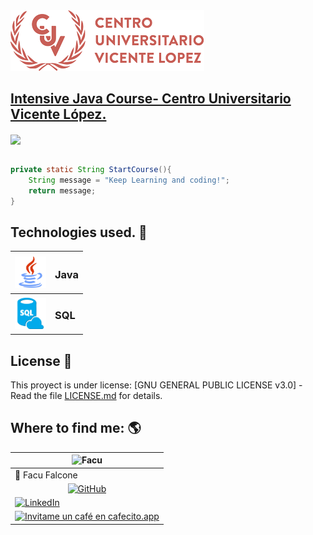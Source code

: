 <td><a href="https://www.vicentelopez.gov.ar/centrouniversitariovl/" target="_blank"><img alt="Centro Universitario Vicente López" src="https://github.com/caidevOficial/Logos/blob/master/Instituciones/logo-cuv.png" width="310px" height="97px" /></td></br>

## Intensive Java Course- Centro Universitario Vicente López.
<a href="https://github.com/caidevOficial/CUViLo_Java">
  <img align="center" src="https://github-readme-stats.vercel.app/api?username=caidevOficial&show_icons=true&theme=tokyonight" />
</a></br></br>

```java
private static String StartCourse(){
    String message = "Keep Learning and coding!";
    return message;
}
```
## Technologies used. 📌
<!-- Java -->
|<a href="https://www.oracle.com/technetwork/es/java/javase/downloads/index.html/"><img align="center" alt="Java 8" src="https://github.com/caidevOficial/Logos/blob/master/Lenguajes/java.png" width="50px" height="50px" />|<h3>Java</h3>|
|--------|----------|
|<a href="https://www.w3schools.com/sql/"><img align="center" alt="Java 8" src="https://github.com/caidevOficial/Logos/blob/master/Lenguajes/logo-sql.png" width="50px" height="50px" />|<h3>SQL</h3>|<!-- SQL -->
  
## License 📄
This proyect is under license: [GNU GENERAL PUBLIC LICENSE v3.0] - Read the file [LICENSE.md](LICENSE) for details.
    
## Where to find me: 🌎
|<img class="circular" alt="Facu" src="https://avatars1.githubusercontent.com/u/12877139?s=400&u=d369ee24466653d9bbeeb9654930e3ff1c67b76a&v=4" width="80px" height="80px" />|
|------------|
|🤴 Facu Falcone|
|<center><a href="https://github.com/caidevOficial/"><img alt="GitHub" src="https://img.shields.io/badge/GitHub-%2312100E.svg?&style=for-the-badge&logo=Github&logoColor=white" width="95px" height="30px" /></center>|
|<a href="https://www.linkedin.com/in/facundo-falcone/"><img alt="LinkedIn" src="https://img.shields.io/badge/linkedin-%230077B5.svg?&style=for-the-badge&logo=linkedin&logoColor=white" width="95px" height="30px" />|
|<a href="https://cafecito.app/caidevoficial/"><img alt='Invitame un café en cafecito.app' srcset='https://cdn.cafecito.app/imgs/buttons/button_5.png 1x, https://cdn.cafecito.app/imgs/buttons/button_5_2x.png 2x, https://cdn.cafecito.app/imgs/buttons/button_5_3.75x.png 3.75x' src='https://cdn.cafecito.app/imgs/buttons/button_5.png' width="95px" height="30px" />|
